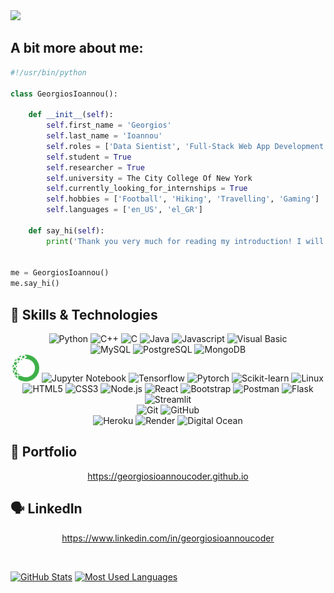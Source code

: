 <img src="https://github.com/GeorgiosIoannouCoder/GeorgiosIoannouCoderPublic/blob/main/Georgios_Ioannou_README.gif"/>

## A bit more about me:

```python
#!/usr/bin/python

class GeorgiosIoannou():

    def __init__(self):
        self.first_name = 'Georgios'
        self.last_name = 'Ioannou'
        self.roles = ['Data Sientist', 'Full-Stack Web App Development']
        self.student = True
        self.researcher = True
        self.university = The City College Of New York
        self.currently_looking_for_internships = True
        self.hobbies = ['Football', 'Hiking', 'Travelling', 'Gaming']
        self.languages = ['en_US', 'el_GR']

    def say_hi(self):
        print('Thank you very much for reading my introduction! I will be more than happy to work on a project together!')


me = GeorgiosIoannou()
me.say_hi()
```

## 🧰 Skills & Technologies

<p align="center">
    <img src="https://www.vectorlogo.zone/logos/python/python-icon.svg" alt="Python" width="43" height="43">
    <img src="https://upload.wikimedia.org/wikipedia/commons/1/18/ISO_C%2B%2B_Logo.svg" alt="C++" width="43" height="43">
    <img src="https://upload.wikimedia.org/wikipedia/commons/1/18/C_Programming_Language.svg" alt="C" width="43" height="43">
    <img src="https://www.vectorlogo.zone/logos/java/java-icon.svg" alt="Java" width="43" height="43">
    <img src="https://vectorwiki.com/images/G9sE3__javascript.svg" alt="Javascript" width="43" height="43">
    <img src="https://www.vectorlogo.zone/logos/microsoft_vb/microsoft_vb-icon.svg" alt="Visual Basic" width="43" height="43">
    <br />
    <img src="https://www.vectorlogo.zone/logos/mysql/mysql-icon.svg" alt="MySQL" width="43" height="43">
    <img src="https://www.vectorlogo.zone/logos/postgresql/postgresql-icon.svg" alt="PostgreSQL" width="43" height="43">
    <img src="https://www.vectorlogo.zone/logos/mongodb/mongodb-icon.svg" alt="MongoDB" width="43" height="43"/>
    <br />
    <img src="https://raw.githubusercontent.com/devicons/devicon/55609aa5bd817ff167afce0d965585c92040787a/icons/anaconda/anaconda-original.svg" alt="Anaconda" width="43" height="43">
    <img src="https://www.vectorlogo.zone/logos/jupyter/jupyter-icon.svg" alt="Jupyter Notebook" width="43" height="43">
    <img src="https://www.vectorlogo.zone/logos/tensorflow/tensorflow-icon.svg" alt="Tensorflow" width="43" height="43">
    <img src="https://www.vectorlogo.zone/logos/pytorch/pytorch-icon.svg" alt="Pytorch" width="43" height="43">
    <img src="https://upload.wikimedia.org/wikipedia/commons/0/05/Scikit_learn_logo_small.svg" alt="Scikit-learn" width="43" height="43">
    <img src="https://www.vectorlogo.zone/logos/linux/linux-icon.svg" alt="Linux" width="43" height="43">
    <br />
    <img src="https://www.vectorlogo.zone/logos/w3_html5/w3_html5-icon.svg" alt="HTML5" width="43" height="43">
    <img src="https://www.vectorlogo.zone/logos/w3_css/w3_css-icon.svg" alt="CSS3" width="43" height="43">
    <img src="https://www.vectorlogo.zone/logos/nodejs/nodejs-horizontal.svg" alt="Node.js" width="90" height="50">
    <img src="https://www.vectorlogo.zone/logos/reactjs/reactjs-icon.svg" alt="React" width="43" height="43">
    <img src="https://upload.vectorlogo.zone/logos/getbootstrap/images/987f8f6c-263a-47b1-a85d-853cfca215d9.svg" alt="Bootstrap" width="43" height="43">
    <img src="https://www.vectorlogo.zone/logos/getpostman/getpostman-icon.svg" alt="Postman" width="43" height="43">
    <img src="https://www.vectorlogo.zone/logos/pocoo_flask/pocoo_flask-icon.svg" alt="Flask" width="43" height="43">
    <img src="https://raw.githubusercontent.com/gilbarbara/logos/bea0759cf5fbfaad7e92e6032ff9481dd82de561/logos/streamlit.svg" alt="Streamlit" width="43" height="43">
    <br />
    <img src="https://www.vectorlogo.zone/logos/git-scm/git-scm-icon.svg" alt="Git" width="43" height="43">
    <img src="https://brandeps.com/logo-download/G/GitHub-Icon-logo-vector-01.svg" alt="GitHub" width="43" height="43">
    <br />
    <img src="https://www.vectorlogo.zone/logos/heroku/heroku-icon.svg" alt="Heroku" width="43" height="43">
    <img src="https://upload.vectorlogo.zone/logos/render/images/bb711e6b-3dc7-496f-b665-10558e88ceed.svg" alt="Render" width="153" height="43">
    <img src="https://www.vectorlogo.zone/logos/digitalocean/digitalocean-icon.svg" alt="Digital Ocean" width="43" height="43">
</p>

## 💼 Portfolio

<p align="center">
    <a href="https://georgiosioannoucoder.github.io">https://georgiosioannoucoder.github.io</a>
</p>

## 🗣 LinkedIn

<p align="center">
    <a href="https://www.linkedin.com/in/georgiosioannoucoder">https://www.linkedin.com/in/georgiosioannoucoder</a>
</p>

<br />

[![GitHub Stats](https://github-readme-stats.vercel.app/api?username=GeorgiosIoannouCoder&show=reviews,discussions_started,discussions_answered&hide_rank=true&show_icons=true&theme=transparent)](https://github.com/GeorgiosIoannouCoder)
[![Most Used Languages](https://github-readme-stats.vercel.app/api/top-langs/?username=GeorgiosIoannouCoder&hide_progress=true&theme=transparent)](https://github.com/GeorgiosIoannouCoder)

<!--### Hi there 👋-->

<!--
**GeorgiosIoannouCoder/GeorgiosIoannouCoder** is a ✨ _special_ ✨ repository because its `README.md` (this file) appears on your GitHub profile.

Here are some ideas to get you started:

- 🔭 I’m currently working on ...
- 🌱 I’m currently learning ...
- 👯 I’m looking to collaborate on ...
- 🤔 I’m looking for help with ...
- 💬 Ask me about ...
- 📫 How to reach me: ...
- 😄 Pronouns: ...
- ⚡ Fun fact: ...
-->
